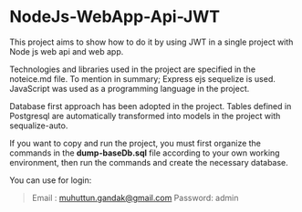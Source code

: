 # NodeJs-WebApp-Api-JWT
This project aims to show how to do it by using JWT in a single project with Node js web api and web app.

Technologies and libraries used in the project are specified in the noteice.md file.
To mention in summary; Express ejs sequelize is used.
JavaScript was used as a programming language in the project.

Database first approach has been adopted in the project. Tables defined in Postgresql are automatically transformed into models in the project with sequalize-auto.

If you want to copy and run the project, you must first organize the commands in the **dump-baseDb.sql** file according to your own working environment, then run the commands and create the necessary database.

You can use for login:
>
>Email   : muhuttun.gandak@gmail.com
>Password: admin
